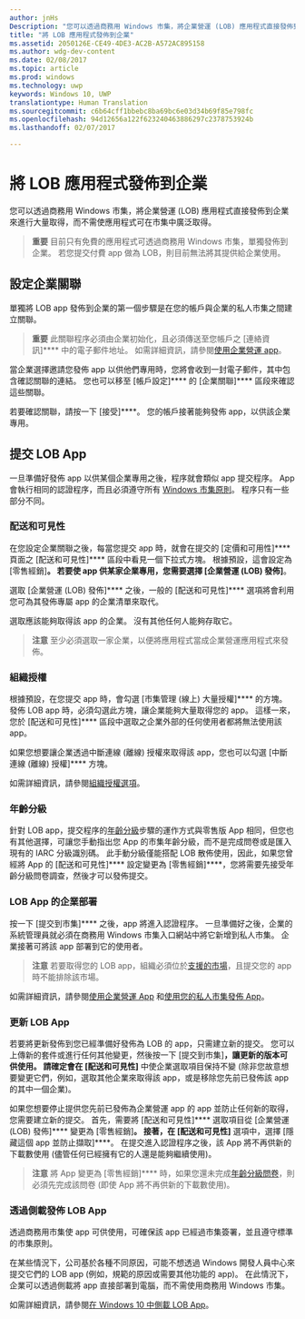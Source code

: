 ```yaml
---
author: jnHs
Description: "您可以透過商務用 Windows 市集，將企業營運 (LOB) 應用程式直接發佈到企業來進行大量取得，而不需使應用程式可在市集中廣泛取得。"
title: "將 LOB 應用程式發佈到企業"
ms.assetid: 2050126E-CE49-4DE3-AC2B-A572AC895158
ms.author: wdg-dev-content
ms.date: 02/08/2017
ms.topic: article
ms.prod: windows
ms.technology: uwp
keywords: Windows 10, UWP
translationtype: Human Translation
ms.sourcegitcommit: c6b64cff1bbebc8ba69bc6e03d34b69f85e798fc
ms.openlocfilehash: 94d12656a122f623240463886297c2378753924b
ms.lasthandoff: 02/07/2017

---
```


# <a name="distribute-lob-apps-to-enterprises"></a>將 LOB 應用程式發佈到企業


您可以透過商務用 Windows 市集，將企業營運 (LOB) 應用程式直接發佈到企業來進行大量取得，而不需使應用程式可在市集中廣泛取得。

> **重要**  目前只有免費的應用程式可透過商務用 Windows 市集，單獨發佈到企業。 若您提交付費 app 做為 LOB，則目前無法將其提供給企業使用。 

## <a name="setting-up-the-enterprise-association"></a>設定企業關聯


單獨將 LOB app 發佈到企業的第一個步驟是在您的帳戶與企業的私人市集之間建立關聯。

> **重要**  此關聯程序必須由企業初始化，且必須傳送至您帳戶之 [連絡資訊]**** 中的電子郵件地址。 如需詳細資訊，請參閱[使用企業營運 app](http://go.microsoft.com/fwlink/p/?LinkId=698846)。

當企業選擇邀請您發佈 app 以供他們專用時，您將會收到一封電子郵件，其中包含確認關聯的連結。 您也可以移至 [帳戶設定]**** 的 [企業關聯]**** 區段來確認這些關聯。

若要確認關聯，請按一下 [接受]****。 您的帳戶接著能夠發佈 app，以供該企業專用。

## <a name="submitting-an-lob-app"></a>提交 LOB App


一旦準備好發佈 app 以供某個企業專用之後，程序就會類似 app 提交程序。 App 會執行相同的認證程序，而且必須遵守所有 [Windows 市集原則](https://msdn.microsoft.com/library/windows/apps/dn764944)。 程序只有一些部分不同。

### <a name="distribution-and-visibility"></a>配送和可見性

在您設定企業關聯之後，每當您提交 app 時，就會在提交的 [定價和可用性]**** 頁面之 [配送和可見性]**** 區段中看見一個下拉式方塊。 根據預設，這會設定為 [零售經銷]****。 若要使 app 供某家企業專用，您需要選擇 [企業營運 (LOB) 發佈]****。

選取 [企業營運 (LOB) 發佈]**** 之後，一般的 [配送和可見性]**** 選項將會利用您可為其發佈專屬 app 的企業清單來取代。

選取應該能夠取得該 app 的企業。 沒有其他任何人能夠存取它。

> **注意**  至少必須選取一家企業，以便將應用程式當成企業營運應用程式來發佈。

### <a name="organizational-licensing"></a>組織授權

根據預設，在您提交 app 時，會勾選 [市集管理 (線上) 大量授權]**** 的方塊。 發佈 LOB app 時，必須勾選此方塊，讓企業能夠大量取得您的 app。 這樣一來，您於 [配送和可見性]**** 區段中選取之企業外部的任何使用者都將無法使用該 app。

如果您想要讓企業透過中斷連線 (離線) 授權來取得該 app，您也可以勾選 [中斷連線 (離線) 授權]**** 方塊。

如需詳細資訊，請參閱[組織授權選項](organizational-licensing.md)。

### <a name="age-ratings"></a>年齡分級
針對 LOB app，提交程序的[年齡分級](age-ratings.md)步驟的運作方式與零售版 App 相同，但您也有其他選擇，可讓您手動指出您 App 的市集年齡分級，而不是完成問卷或是匯入現有的 IARC 分級識別碼。 此手動分級僅能搭配 LOB 散佈使用，因此，如果您曾經將 App 的 [配送和可見性]**** 設定變更為 [零售經銷]****，您將需要先接受年齡分級問卷調查，然後才可以發佈提交。

### <a name="enterprise-deployment-of-lob-apps"></a>LOB App 的企業部署

按一下 [提交到市集]**** 之後，app 將進入認證程序。 一旦準備好之後，企業的系統管理員就必須在商務用 Windows 市集入口網站中將它新增到私人市集。 企業接著可將該 app 部署到它的使用者。

> **注意** 若要取得您的 LOB app，組織必須位於[支援的市場](https://technet.microsoft.com/itpro/windows/whats-new/windows-store-for-business-overview#supported-markets)，且提交您的 app 時不能排除該市場。 

如需詳細資訊，請參閱[使用企業營運 App](http://go.microsoft.com/fwlink/p/?LinkId=698846) 和[使用您的私人市集發佈 App](http://go.microsoft.com/fwlink/p/?LinkId=698847)。

### <a name="updating-lob-apps"></a>更新 LOB App

若要將更新發佈到您已經準備好發佈為 LOB 的 app，只需建立新的提交。 您可以上傳新的套件或進行任何其他變更，然後按一下 [提交到市集]****，讓更新的版本可供使用。 請確定會在 [配送和可見性]**** 中使企業選取項目保持不變 (除非您故意想要變更它們，例如，選取其他企業來取得該 app，或是移除您先前已發佈該 app 的其中一個企業)。

如果您想要停止提供您先前已發佈為企業營運 app 的 app 並防止任何新的取得，您需要建立新的提交。 首先，需要將 [配送和可見性]**** 選取項目從 [企業營運 (LOB) 發佈]**** 變更為 [零售經銷]****。 接著，在 [配送和可見性]**** 選項中，選擇 [隱藏這個 app 並防止擷取]****。 在提交進入認證程序之後，該 App 將不再供新的下載數使用 (儘管任何已經擁有它的人還是能夠繼續使用)。

> **注意** 將 App 變更為 [零售經銷]**** 時，如果您還未完成[年齡分級問卷](age-ratings.md)，則必須先完成該問卷 (即使 App 將不再供新的下載數使用)。

### <a name="distributing-lob-apps-through-sideloading"></a>透過側載發佈 LOB App

透過商務用市集使 app 可供使用，可確保該 app 已經過市集簽署，並且遵守標準的市集原則。

在某些情況下，公司基於各種不同原因，可能不想透過 Windows 開發人員中心來提交它們的 LOB app (例如，規範的原因或需要其他功能的 app)。 在此情況下，企業可以透過側載將 app 直接部署到電腦，而不需使用商務用 Windows 市集。

如需詳細資訊，請參閱[在 Windows 10 中側載 LOB App](http://go.microsoft.com/fwlink/p/?LinkId=623433)。

 

 





